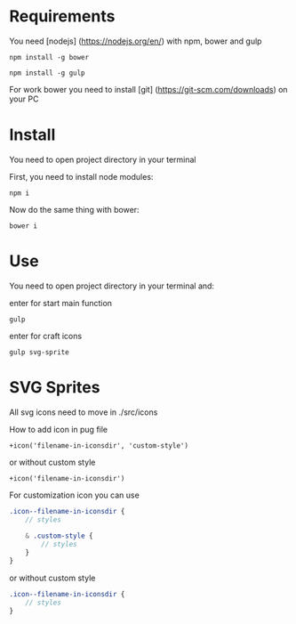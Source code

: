 # Requirements

You need [nodejs] (https://nodejs.org/en/) with npm, bower and gulp

    npm install -g bower
    
    npm install -g gulp
    
For work bower you need to install [git] (https://git-scm.com/downloads) on your PC

# Install

You need to open project directory in your terminal

First, you need to install node modules:

    npm i

Now do the same thing with bower:

    bower i

# Use

You need to open project directory in your terminal and:

enter for start main function

    gulp

enter for craft icons

    gulp svg-sprite

# SVG Sprites

All svg icons need to move in ./src/icons

How to add icon in pug file
```pug
+icon('filename-in-iconsdir', 'custom-style')
```
or without custom style
```pug
+icon('filename-in-iconsdir')
```

For customization icon you can use
```scss
.icon--filename-in-iconsdir {
    // styles
    
    & .custom-style {
        // styles
    }
}
```
or without custom style
```scss
.icon--filename-in-iconsdir {
    // styles
}
```
